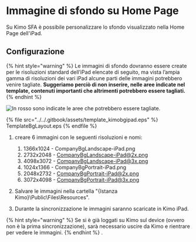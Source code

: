 # Immagine di sfondo su Home Page

Su Kimo SFA è possibile personalizzare lo sfondo visualizzato nella Home Page dell'iPad.

## Configurazione

{% hint style="warning" %}
Le immagini di sfondo dovranno essere create per le risoluzioni standard dell’iPad elencate di seguito, ma vista l’ampia gamma di risoluzioni dei vari iPad alcune parti delle immagini potrebbero venire tagliate. **Suggeriamo perciò di non inserire, nelle aree indicate nel template, contenuti importanti che altrimenti potrebbero essere tagliati.**
{% endhint %}

![In rosso sono indicate le aree che potrebbero essere tagliate.](../../.gitbook/assets/template\_doc\_kimobg.png)

{% file src="../../.gitbook/assets/template_kimobgipad.eps" %}
TemplateBgLayout.eps
{% endfile %}

1.  creare 6 immagini con le seguenti risoluzioni e nomi:

    1. 1366x1024 - CompanyBgLandscape-iPad.png
    2. 2732x2048 - CompanyBgLandscape-iPad@2x.png
    3. 4098x3072 - CompanyBgLandscape-iPad@3x.png
    4. 1024x1366 - CompanyBgPortrait-iPad.png
    5. 2048x2732 - CompanyBgPortrait-iPad@2x.png
    6. 3072x4098 - CompanyBgPortrait-iPad@3x.png


2. Salvare le immagini nella cartella "{Istanza Kimo}\Public\Files\Resources".
3. Durante la sincronizzazione le immagini saranno scaricate in Kimo iPad.

{% hint style="warning" %}
Se si è già loggati su Kimo sul device (ovvero non è la prima sincronizzazione), sarà necessario uscire da Kimo e rientrare per vedere le immagini.
{% endhint %}
.